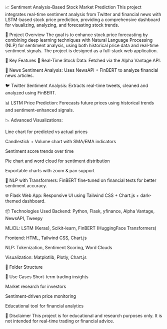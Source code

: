 📈 Sentiment Analysis-Based Stock Market Prediction
This project integrates real-time sentiment analysis from Twitter and financial news with LSTM-based stock price prediction, providing a comprehensive dashboard for visualizing, analyzing, and forecasting stock trends.

🧠 Project Overview
The goal is to enhance stock price forecasting by combining deep learning techniques with Natural Language Processing (NLP) for sentiment analysis, using both historical price data and real-time sentiment signals. The project is designed as a full-stack web application.

🚀 Key Features
🔄 Real-Time Stock Data: Fetched via the Alpha Vantage API.

📰 News Sentiment Analysis: Uses NewsAPI + FinBERT to analyze financial news articles.

🐦 Twitter Sentiment Analysis: Extracts real-time tweets, cleaned and analyzed using FinBERT.

📊 LSTM Price Prediction: Forecasts future prices using historical trends and sentiment-enhanced signals.

📉 Advanced Visualizations:

Line chart for predicted vs actual prices

Candlestick + Volume chart with SMA/EMA indicators

Sentiment score trends over time

Pie chart and word cloud for sentiment distribution

Exportable charts with zoom & pan support

🧠 NLP with Transformers: FinBERT fine-tuned on financial texts for better sentiment accuracy.

🌐 Flask Web App: Responsive UI using Tailwind CSS + Chart.js + dark-themed dashboard.

📦 Technologies Used
Backend: Python, Flask, yfinance, Alpha Vantage, NewsAPI, Tweepy

ML/DL: LSTM (Keras), Scikit-learn, FinBERT (HuggingFace Transformers)

Frontend: HTML, Tailwind CSS, Chart.js

NLP: Tokenization, Sentiment Scoring, Word Clouds

Visualization: Matplotlib, Plotly, Chart.js

📁 Folder Structure

🧪 Use Cases
Short-term trading insights

Market research for investors

Sentiment-driven price monitoring

Educational tool for financial analytics

🔐 Disclaimer
This project is for educational and research purposes only. It is not intended for real-time trading or financial advice.
